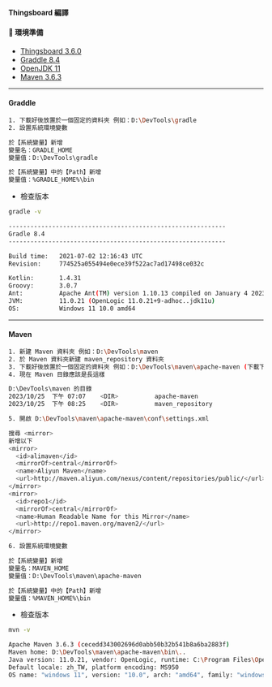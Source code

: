 #### Thingsboard 編譯

#### 🚧 環境準備
- [Thingsboard 3.6.0](https://github.com/thingsboard/thingsboard/releases/tag/v3.6)
- [Graddle 8.4](https://downloads.gradle.org/distributions/gradle-8.4-all.zip)
- [OpenJDK 11](https://builds.openlogic.com/downloadJDK/openlogic-openjdk/11.0.21+9/openlogic-openjdk-11.0.21+9-windows-x64.msi)
- [Maven 3.6.3](https://archive.apache.org/dist/maven/maven-3/3.6.3/binaries/apache-maven-3.6.3-bin.zip)
---
#### Graddle
```bash
1. 下載好後放置於一個固定的資料夾 例如：D:\DevTools\gradle
2. 設置系統環境變數

於【系統變量】新增
變量名：GRADLE_HOME
變量值：D:\DevTools\gradle

於【系統變量】中的【Path】新增
變量值：%GRADLE_HOME%\bin
```
- 檢查版本
```bash
gradle -v

------------------------------------------------------------
Gradle 8.4
------------------------------------------------------------

Build time:   2021-07-02 12:16:43 UTC
Revision:     774525a055494e0ece39f522ac7ad17498ce032c

Kotlin:       1.4.31
Groovy:       3.0.7
Ant:          Apache Ant(TM) version 1.10.13 compiled on January 4 2023
JVM:          11.0.21 (OpenLogic 11.0.21+9-adhoc..jdk11u)
OS:           Windows 11 10.0 amd64

```
---
#### Maven
```bash
1. 新建 Maven 資料夾 例如：D:\DevTools\maven
2. 於 Maven 資料夾新建 maven_repository 資料夾
3. 下載好後放置於一個固定的資料夾 例如：D:\DevTools\maven\apache-maven (下載下來會有版本號，可自行決定要不要刪除)
4. 現在 Maven 目錄應該是長這樣

D:\DevTools\maven 的目錄
2023/10/25  下午 07:07    <DIR>          apache-maven
2023/10/25  下午 08:25    <DIR>          maven_repository

5. 開啟 D:\DevTools\maven\apache-maven\conf\settings.xml

搜尋 <mirror>
新增以下
<mirror>
  <id>alimaven</id>
  <mirrorOf>central</mirrorOf>
  <name>Aliyun Maven</name>
  <url>http://maven.aliyun.com/nexus/content/repositories/public/</url>
</mirror>
<mirror>
  <id>repo1</id>
  <mirrorOf>central</mirrorOf>
  <name>Human Readable Name for this Mirror</name>
  <url>http://repo1.maven.org/maven2/</url>
</mirror>

6. 設置系統環境變數

於【系統變量】新增
變量名：MAVEN_HOME
變量值：D:\DevTools\maven\apache-maven

於【系統變量】中的【Path】新增
變量值：%MAVEN_HOME%\bin
```
- 檢查版本
```bash
mvn -v

Apache Maven 3.6.3 (cecedd343002696d0abb50b32b541b8a6ba2883f)
Maven home: D:\DevTools\maven\apache-maven\bin\..
Java version: 11.0.21, vendor: OpenLogic, runtime: C:\Program Files\OpenLogic\jdk-11.0.21.9-hotspot
Default locale: zh_TW, platform encoding: MS950
OS name: "windows 11", version: "10.0", arch: "amd64", family: "windows"
```

